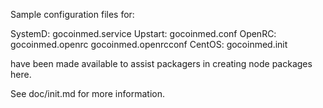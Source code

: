 Sample configuration files for:

SystemD: gocoinmed.service
Upstart: gocoinmed.conf
OpenRC:  gocoinmed.openrc
         gocoinmed.openrcconf
CentOS:  gocoinmed.init

have been made available to assist packagers in creating node packages here.

See doc/init.md for more information.
